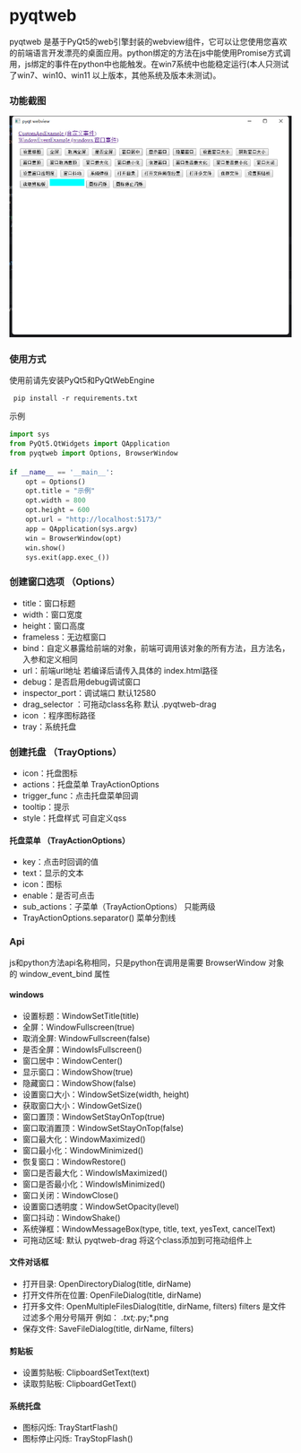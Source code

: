 # pyqtweb
pyqtweb 是基于PyQt5的web引擎封装的webview组件，它可以让您使用您喜欢的前端语言开发漂亮的桌面应用。python绑定的方法在js中能使用Promise方式调用，js绑定的事件在python中也能触发。在win7系统中也能稳定运行(本人只测试了win7、win10、win11 以上版本，其他系统及版本未测试)。
###  功能截图

![img.png](img.png)

### 使用方式
使用前请先安装PyQt5和PyQtWebEngine
```shell
 pip install -r requirements.txt
```
示例
```python
import sys
from PyQt5.QtWidgets import QApplication
from pyqtweb import Options, BrowserWindow

if __name__ == '__main__':
    opt = Options()
    opt.title = "示例"
    opt.width = 800
    opt.height = 600
    opt.url = "http://localhost:5173/"
    app = QApplication(sys.argv)
    win = BrowserWindow(opt)
    win.show()
    sys.exit(app.exec_())
```
### 创建窗口选项 （Options）
- title：窗口标题
- width：窗口宽度
- height：窗口高度
- frameless：无边框窗口 
- bind：自定义暴露给前端的对象，前端可调用该对象的所有方法，且方法名，入参和定义相同
- url：前端url地址  若编译后请传入具体的 index.html路径
- debug：是否启用debug调试窗口
- inspector_port：调试端口 默认12580
- drag_selector ：可拖动class名称 默认 .pyqtweb-drag
- icon ：程序图标路径
- tray：系统托盘
### 创建托盘 （TrayOptions）
- icon：托盘图标
- actions：托盘菜单 TrayActionOptions
- trigger_func：点击托盘菜单回调
- tooltip：提示
- style：托盘样式 可自定义qss
#### 托盘菜单 （TrayActionOptions）
- key：点击时回调的值
- text：显示的文本
- icon：图标
- enable：是否可点击
- sub_actions：子菜单（TrayActionOptions） 只能两级
- TrayActionOptions.separator() 菜单分割线
### Api
js和python方法api名称相同，只是python在调用是需要 BrowserWindow 对象的 window_event_bind 属性
#### windows
- 设置标题：WindowSetTitle(title)  
- 全屏：WindowFullscreen(true)  
- 取消全屏: WindowFullscreen(false)  
- 是否全屏：WindowIsFullscreen()  
- 窗口居中：WindowCenter()  
- 显示窗口：WindowShow(true)  
- 隐藏窗口：WindowShow(false)  
- 设置窗口大小：WindowSetSize(width, height)  
- 获取窗口大小：WindowGetSize()  
- 窗口置顶：WindowSetStayOnTop(true)  
- 窗口取消置顶：WindowSetStayOnTop(false)  
- 窗口最大化：WindowMaximized()  
- 窗口最小化：WindowMinimized()  
- 恢复窗口：WindowRestore()  
- 窗口是否最大化：WindowIsMaximized()  
- 窗口是否最小化：WindowIsMinimized()  
- 窗口关闭：WindowClose()  
- 设置窗口透明度：WindowSetOpacity(level)  
- 窗口抖动：WindowShake()  
- 系统弹框：WindowMessageBox(type, title, text, yesText, cancelText)
- 可拖动区域: 默认 pyqtweb-drag 将这个class添加到可拖动组件上  
#### 文件对话框
- 打开目录:  OpenDirectoryDialog(title, dirName)
- 打开文件所在位置:  OpenFileDialog(title, dirName)
- 打开多文件:  OpenMultipleFilesDialog(title, dirName, filters) filters 是文件过滤多个用分号隔开 例如： *.txt;*.py;*.png
- 保存文件:  SaveFileDialog(title, dirName, filters)   
#### 剪贴板
- 设置剪贴板:   ClipboardSetText(text)
- 读取剪贴板:  ClipboardGetText()
#### 系统托盘
- 图标闪烁:  TrayStartFlash()
- 图标停止闪烁:  TrayStopFlash()  